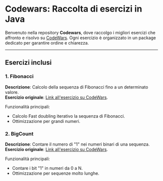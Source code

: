 # Codewars: Raccolta di esercizi in Java

Benvenuto nella repository **Codewars**, dove raccolgo i migliori esercizi che affronto e risolvo su [CodeWars](https://www.codewars.com/). Ogni esercizio è organizzato in un package dedicato per garantire ordine e chiarezza.

---

## **Esercizi inclusi**
### 1. Fibonacci
**Descrizione**: Calcolo della sequenza di Fibonacci fino a un determinato valore.  
**Esercizio originale**: [Link all'esercizio su CodeWars](https://www.codewars.com/kata/53d40c1e2f13e331fc000c26/).

Funzionalità principali:
- Calcolo Fast doubling iterativo la sequenza di Fibonacci.
- Ottimizzazione per grandi numeri.

### 2. BigCount
**Descrizione**: Contare il numero di "1" nei numeri binari di una sequenza.  
**Esercizio originale**: [Link all'esercizio su CodeWars](https://www.codewars.com/kata/596d34df24a04ee1e3000a25).

Funzionalità principali:
- Contare i bit "1" in numeri da 0 a N.
- Ottimizzazione per sequenze molto lunghe.
